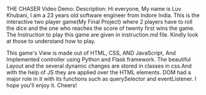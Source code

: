 THE CHASER
Video Demo:  <URL HERE>
Description:
Hi everyone, My name is Luv Khubani, I am a 23 years old software engineer from Indore India.
This is the interactive two player game(My Final Project) where 2 players have to roll the dice and the one who reaches the score of twenty first wins the game.
The Instruction to play this game are given in instruction.md file. Kindly look at those to understand how to play.

This game's View is made out of HTML, CSS, AND JavaScript, And Implemented controller using Python and Flask framework.
The beautiful Layout and the several dynamic changes are stored in classes in css.And with the help of JS they are applied over the HTML elements.
DOM had a major role in it with its functions such as querySelector and eventListener. I hope you'll enjoy it. Cheers!
